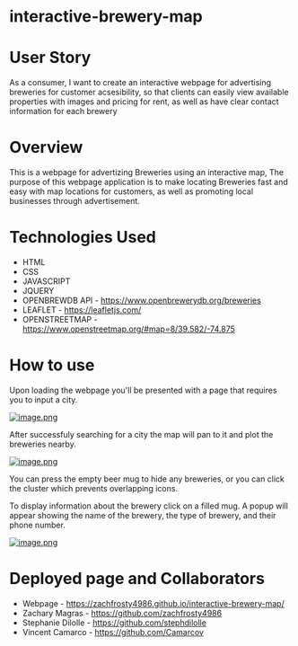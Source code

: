 # interactive-brewery-map

# User Story 
As a consumer, I want to create an interactive webpage for advertising breweries for customer acsesibility, so that clients can easily view available properties with images and pricing for rent, as well as have clear contact information for each brewery

# Overview
This is a webpage for advertizing Breweries using an interactive map, The purpose of this webpage application is to make locating Breweries fast and easy with map locations for customers, as well as promoting local businesses through advertisement. 

# Technologies Used
* HTML
* CSS
* JAVASCRIPT
* JQUERY
* OPENBREWDB API - https://www.openbrewerydb.org/breweries
* LEAFLET - https://leafletjs.com/
* OPENSTREETMAP - https://www.openstreetmap.org/#map=8/39.582/-74.875

# How to use
Upon loading the webpage you'll be presented with a page that requires you to input a city.

[![image.png](https://i.postimg.cc/gJFcmzNH/image.png)](https://postimg.cc/LqDFVpdJ)

After successfuly searching for a city the map will pan to it and plot the breweries nearby.

[![image.png](https://i.postimg.cc/MKRCJ7gN/image.png)](https://postimg.cc/tYqShxqN)

You can press the empty beer mug to hide any breweries, or you can click the cluster which prevents overlapping icons. 

To display information about the brewery click on a filled mug. A popup will appear showing the name of the brewery, the type of brewery, and their phone number. 

[![image.png](https://i.postimg.cc/vH2kFPmQ/image.png)](https://postimg.cc/RNfXwLf8)

# Deployed page and Collaborators 
* Webpage - https://zachfrosty4986.github.io/interactive-brewery-map/
* Zachary Magras - https://github.com/zachfrosty4986
* Stephanie Dilolle - https://github.com/stephdilolle
* Vincent Camarco - https://github.com/Camarcov